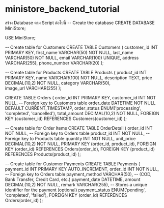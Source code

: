 # ministore_backend_tutorial
สร้าง Database ตาม Script ต่อไปนี้
-- Create the database
CREATE DATABASE MiniStore;

USE MiniStore;

-- Create table for Customers 
CREATE TABLE Customers (
  customer_id INT PRIMARY KEY,
  first_name VARCHAR(50) NOT NULL,
  last_name VARCHAR(50) NOT NULL,
  email VARCHAR(100) UNIQUE,
  address VARCHAR(255),
  phone_number VARCHAR(20)
);

-- Create table for Products 
CREATE TABLE Products (
  product_id INT PRIMARY KEY,
  name VARCHAR(100) NOT NULL,
  description TEXT,
  price DECIMAL(10,2) NOT NULL,
  category VARCHAR(50),  
  image_url VARCHAR(255)
);

CREATE TABLE Orders (
  order_id INT PRIMARY KEY,
  customer_id INT NOT NULL,  -- Foreign key to Customers table
  order_date DATETIME NOT NULL DEFAULT CURRENT_TIMESTAMP,
  order_status ENUM('processing', 'completed', 'cancelled'),
  total_amount DECIMAL(10,2) NOT NULL,
  FOREIGN KEY (customer_id) REFERENCES Customers(customer_id)
);

-- Create table for Order Items 
CREATE TABLE OrderDetail (
  order_id INT NOT NULL,  -- Foreign key to Orders table
  product_id INT NOT NULL,  -- Foreign key to Products table
  quantity INT NOT NULL,
  unit_price DECIMAL(10,2) NOT NULL,
  PRIMARY KEY (order_id, product_id),
  FOREIGN KEY (order_id) REFERENCES Orders(order_id),
  FOREIGN KEY (product_id) REFERENCES Products(product_id)
);

-- Create table for Customer Payments 
CREATE TABLE Payments (
  payment_id INT PRIMARY KEY AUTO_INCREMENT,
  order_id INT NOT NULL,  -- Foreign key to Orders table
  payment_method VARCHAR(50),  -- (COD, Bank Transfer, Credit Card, etc.)
  payment_date DATETIME,
  amount DECIMAL(10,2) NOT NULL,
  remark VARCHAR(255),  -- Stores a unique identifier for the payment (optional)
  payment_status ENUM('pending', 'completed', 'failed'),
  FOREIGN KEY (order_id) REFERENCES Orders(order_id)
);
